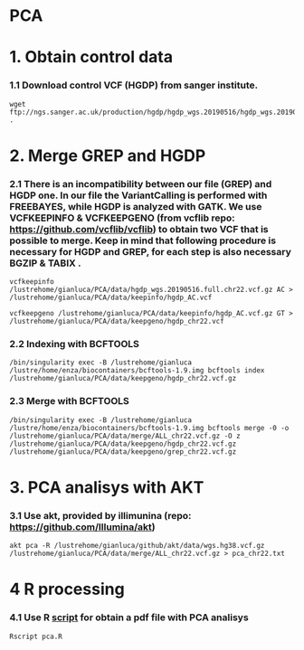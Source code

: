 # PCA

# 1. Obtain control data

### 1.1 Download control VCF (HGDP) from sanger institute.

```
wget ftp://ngs.sanger.ac.uk/production/hgdp/hgdp_wgs.20190516/hgdp_wgs.20190516.full.chr22.vcf.gz . 
```

# 2. Merge GREP and HGDP

### 2.1 There is an incompatibility between our file (GREP) and HGDP one. In our file the VariantCalling is performed with FREEBAYES, while HGDP is analyzed with GATK. We use VCFKEEPINFO & VCFKEEPGENO (from vcflib repo: https://github.com/vcflib/vcflib) to obtain two VCF that is possible to merge. Keep in mind that following procedure is necessary for HGDP and GREP, for each step is also necessary BGZIP & TABIX .

```
vcfkeepinfo /lustrehome/gianluca/PCA/data/hgdp_wgs.20190516.full.chr22.vcf.gz AC > /lustrehome/gianluca/PCA/data/keepinfo/hgdp_AC.vcf
```
``` 
vcfkeepgeno /lustrehome/gianluca/PCA/data/keepinfo/hgdp_AC.vcf.gz GT > /lustrehome/gianluca/PCA/data/keepgeno/hgdp_chr22.vcf
```

### 2.2 Indexing with BCFTOOLS

```
/bin/singularity exec -B /lustrehome/gianluca /lustre/home/enza/biocontainers/bcftools-1.9.img bcftools index /lustrehome/gianluca/PCA/data/keepgeno/hgdp_chr22.vcf.gz
```

### 2.3 Merge with BCFTOOLS

```
/bin/singularity exec -B /lustrehome/gianluca /lustre/home/enza/biocontainers/bcftools-1.9.img bcftools merge -0 -o /lustrehome/gianluca/PCA/data/merge/ALL_chr22.vcf.gz -O z /lustrehome/gianluca/PCA/data/keepgeno/hgdp_chr22.vcf.gz /lustrehome/gianluca/PCA/data/keepgeno/grep_chr22.vcf.gz
```
# 3. PCA analisys with AKT 

### 3.1 Use akt, provided by illimunina (repo: https://github.com/Illumina/akt) 

```
akt pca -R /lustrehome/gianluca/github/akt/data/wgs.hg38.vcf.gz /lustrehome/gianluca/PCA/data/merge/ALL_chr22.vcf.gz > pca_chr22.txt
```
# 4 R processing

### 4.1 Use R [script](pca/pca.R) for obtain a pdf file with PCA analisys 

```
Rscript pca.R
```

